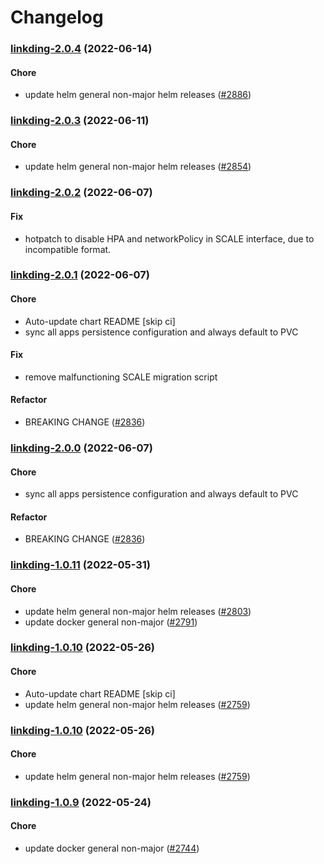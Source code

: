 # Changelog<br>


<a name="linkding-2.0.4"></a>
### [linkding-2.0.4](https://github.com/truecharts/apps/compare/linkding-2.0.3...linkding-2.0.4) (2022-06-14)

#### Chore

* update helm general non-major helm releases ([#2886](https://github.com/truecharts/apps/issues/2886))



<a name="linkding-2.0.3"></a>
### [linkding-2.0.3](https://github.com/truecharts/apps/compare/linkding-2.0.2...linkding-2.0.3) (2022-06-11)

#### Chore

* update helm general non-major helm releases ([#2854](https://github.com/truecharts/apps/issues/2854))



<a name="linkding-2.0.2"></a>
### [linkding-2.0.2](https://github.com/truecharts/apps/compare/linkding-2.0.1...linkding-2.0.2) (2022-06-07)

#### Fix

* hotpatch to disable HPA and networkPolicy in SCALE interface, due to incompatible format.



<a name="linkding-2.0.1"></a>
### [linkding-2.0.1](https://github.com/truecharts/apps/compare/linkding-1.0.11...linkding-2.0.1) (2022-06-07)

#### Chore

* Auto-update chart README [skip ci]
* sync all apps persistence configuration and always default to PVC

#### Fix

* remove malfunctioning SCALE migration script

#### Refactor

* BREAKING CHANGE ([#2836](https://github.com/truecharts/apps/issues/2836))



<a name="linkding-2.0.0"></a>
### [linkding-2.0.0](https://github.com/truecharts/apps/compare/linkding-1.0.11...linkding-2.0.0) (2022-06-07)

#### Chore

* sync all apps persistence configuration and always default to PVC

#### Refactor

* BREAKING CHANGE ([#2836](https://github.com/truecharts/apps/issues/2836))



<a name="linkding-1.0.11"></a>
### [linkding-1.0.11](https://github.com/truecharts/apps/compare/linkding-1.0.10...linkding-1.0.11) (2022-05-31)

#### Chore

* update helm general non-major helm releases ([#2803](https://github.com/truecharts/apps/issues/2803))
* update docker general non-major ([#2791](https://github.com/truecharts/apps/issues/2791))



<a name="linkding-1.0.10"></a>
### [linkding-1.0.10](https://github.com/truecharts/apps/compare/linkding-1.0.9...linkding-1.0.10) (2022-05-26)

#### Chore

* Auto-update chart README [skip ci]
* update helm general non-major helm releases ([#2759](https://github.com/truecharts/apps/issues/2759))



<a name="linkding-1.0.10"></a>
### [linkding-1.0.10](https://github.com/truecharts/apps/compare/linkding-1.0.9...linkding-1.0.10) (2022-05-26)

#### Chore

* update helm general non-major helm releases ([#2759](https://github.com/truecharts/apps/issues/2759))



<a name="linkding-1.0.9"></a>
### [linkding-1.0.9](https://github.com/truecharts/apps/compare/linkding-1.0.8...linkding-1.0.9) (2022-05-24)

#### Chore

* update docker general non-major ([#2744](https://github.com/truecharts/apps/issues/2744))



